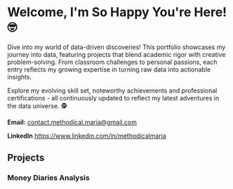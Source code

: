 # Welcome, I'm So Happy You're Here! 🤓

Dive into my world of data-driven discoveries! This portfolio showcases my journey into data, featuring projects that blend academic rigor with creative problem-solving. From classroom challenges to personal passions, each entry reflects my growing expertise in turning raw data into actionable insights. 

Explore my evolving skill set, noteworthy achievements and professional certifications - all continuously updated to reflect my latest adventures in the data universe. 🕵️

**Email:** contact.methodical.maria@gmail.com  

**LinkedIn** https://www.linkedin.com/in/methodicalmaria

## Projects

### Money Diaries Analysis 
